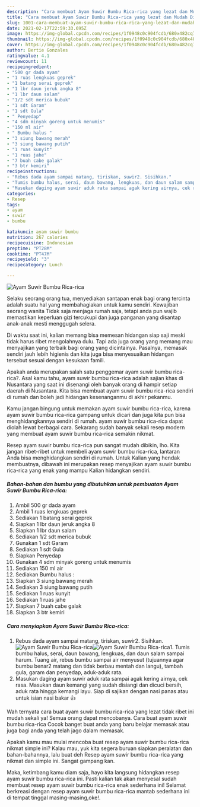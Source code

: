 ```yaml
---
description: "Cara membuat Ayam Suwir Bumbu Rica-rica yang lezat dan Mudah Dibuat"
title: "Cara membuat Ayam Suwir Bumbu Rica-rica yang lezat dan Mudah Dibuat"
slug: 1001-cara-membuat-ayam-suwir-bumbu-rica-rica-yang-lezat-dan-mudah-dibuat
date: 2021-02-17T22:59:33.695Z
image: https://img-global.cpcdn.com/recipes/1f0948c0c904fcdb/680x482cq70/ayam-suwir-bumbu-rica-rica-foto-resep-utama.jpg
thumbnail: https://img-global.cpcdn.com/recipes/1f0948c0c904fcdb/680x482cq70/ayam-suwir-bumbu-rica-rica-foto-resep-utama.jpg
cover: https://img-global.cpcdn.com/recipes/1f0948c0c904fcdb/680x482cq70/ayam-suwir-bumbu-rica-rica-foto-resep-utama.jpg
author: Bertie Gonzales
ratingvalue: 4.1
reviewcount: 11
recipeingredient:
- "500 gr dada ayam"
- "1 ruas lengkuas geprek"
- "1 batang serai geprek"
- "1 lbr daun jeruk angka 8"
- "1 lbr daun salam"
- "1/2 sdt merica bubuk"
- "1 sdt Garam"
- "1 sdt Gula"
- " Penyedap"
- "4 sdm minyak goreng untuk menumis"
- "150 ml air"
- " Bumbu halus "
- "3 siung bawang merah"
- "3 siung bawang putih"
- "1 ruas kunyit"
- "1 ruas jahe"
- "7 buah cabe galak"
- "3 btr kemiri"
recipeinstructions:
- "Rebus dada ayam sampai matang, tiriskan, suwir2. Sisihkan."
- "Tumis bumbu halus, serai, daun bawang, lengkuas, dan daun salam sampai harum. Tuang air, rebus bumbu sampai air menyusut (tujuannya agar bumbu benar2 matang dan tidak berbau mentah dan langu), tambah gula, garam dan penyedap, aduk-aduk rata."
- "Masukan daging ayam suwir aduk rata sampai agak kering airnya, cek rasa. Masukan daun kemangi yang sudah disiangi dan dicuci bersih, aduk rata hingga kemangi layu. Siap di sajikan dengan nasi panas atau untuk isian nasi bakar 👍"
categories:
- Resep
tags:
- ayam
- suwir
- bumbu

katakunci: ayam suwir bumbu 
nutrition: 267 calories
recipecuisine: Indonesian
preptime: "PT28M"
cooktime: "PT47M"
recipeyield: "3"
recipecategory: Lunch

---
```



![Ayam Suwir Bumbu Rica-rica](https://img-global.cpcdn.com/recipes/1f0948c0c904fcdb/680x482cq70/ayam-suwir-bumbu-rica-rica-foto-resep-utama.jpg)

Selaku seorang orang tua, menyediakan santapan enak bagi orang tercinta adalah suatu hal yang membahagiakan untuk kamu sendiri. Kewajiban seorang  wanita Tidak saja menjaga rumah saja, tetapi anda pun wajib memastikan keperluan gizi tercukupi dan juga panganan yang disantap anak-anak mesti menggugah selera.

Di waktu  saat ini, kalian memang bisa memesan hidangan siap saji meski tidak harus ribet mengolahnya dulu. Tapi ada juga orang yang memang mau menyajikan yang terbaik bagi orang yang dicintainya. Pasalnya, memasak sendiri jauh lebih higienis dan kita juga bisa menyesuaikan hidangan tersebut sesuai dengan kesukaan famili. 



Apakah anda merupakan salah satu penggemar ayam suwir bumbu rica-rica?. Asal kamu tahu, ayam suwir bumbu rica-rica adalah sajian khas di Nusantara yang saat ini disenangi oleh banyak orang di hampir setiap daerah di Nusantara. Kita bisa membuat ayam suwir bumbu rica-rica sendiri di rumah dan boleh jadi hidangan kesenanganmu di akhir pekanmu.

Kamu jangan bingung untuk memakan ayam suwir bumbu rica-rica, karena ayam suwir bumbu rica-rica gampang untuk dicari dan juga kita pun bisa menghidangkannya sendiri di rumah. ayam suwir bumbu rica-rica dapat diolah lewat berbagai cara. Sekarang sudah banyak sekali resep modern yang membuat ayam suwir bumbu rica-rica semakin nikmat.

Resep ayam suwir bumbu rica-rica pun sangat mudah dibikin, lho. Kita jangan ribet-ribet untuk membeli ayam suwir bumbu rica-rica, lantaran Anda bisa menghidangkan sendiri di rumah. Untuk Kalian yang hendak membuatnya, dibawah ini merupakan resep menyajikan ayam suwir bumbu rica-rica yang enak yang mampu Kalian hidangkan sendiri.

<!--inarticleads1-->

##### Bahan-bahan dan bumbu yang dibutuhkan untuk pembuatan Ayam Suwir Bumbu Rica-rica:

1. Ambil 500 gr dada ayam
1. Ambil 1 ruas lengkuas geprek
1. Sediakan 1 batang serai geprek
1. Siapkan 1 lbr daun jeruk angka 8
1. Siapkan 1 lbr daun salam
1. Sediakan 1/2 sdt merica bubuk
1. Gunakan 1 sdt Garam
1. Sediakan 1 sdt Gula
1. Siapkan  Penyedap
1. Gunakan 4 sdm minyak goreng untuk menumis
1. Sediakan 150 ml air
1. Sediakan  Bumbu halus :
1. Siapkan 3 siung bawang merah
1. Sediakan 3 siung bawang putih
1. Sediakan 1 ruas kunyit
1. Sediakan 1 ruas jahe
1. Siapkan 7 buah cabe galak
1. Siapkan 3 btr kemiri




<!--inarticleads2-->

##### Cara menyiapkan Ayam Suwir Bumbu Rica-rica:

1. Rebus dada ayam sampai matang, tiriskan, suwir2. Sisihkan.
<img src="https://img-global.cpcdn.com/steps/a4badd866795a782/160x128cq70/ayam-suwir-bumbu-rica-rica-langkah-memasak-1-foto.jpg" alt="Ayam Suwir Bumbu Rica-rica"><img src="https://img-global.cpcdn.com/steps/02298d34d6d3ba74/160x128cq70/ayam-suwir-bumbu-rica-rica-langkah-memasak-1-foto.jpg" alt="Ayam Suwir Bumbu Rica-rica">1. Tumis bumbu halus, serai, daun bawang, lengkuas, dan daun salam sampai harum. Tuang air, rebus bumbu sampai air menyusut (tujuannya agar bumbu benar2 matang dan tidak berbau mentah dan langu), tambah gula, garam dan penyedap, aduk-aduk rata.
1. Masukan daging ayam suwir aduk rata sampai agak kering airnya, cek rasa. Masukan daun kemangi yang sudah disiangi dan dicuci bersih, aduk rata hingga kemangi layu. Siap di sajikan dengan nasi panas atau untuk isian nasi bakar 👍




Wah ternyata cara buat ayam suwir bumbu rica-rica yang lezat tidak ribet ini mudah sekali ya! Semua orang dapat mencobanya. Cara buat ayam suwir bumbu rica-rica Cocok banget buat anda yang baru belajar memasak atau juga bagi anda yang telah jago dalam memasak.

Apakah kamu mau mulai mencoba buat resep ayam suwir bumbu rica-rica nikmat simple ini? Kalau mau, yuk kita segera buruan siapkan peralatan dan bahan-bahannya, lalu buat deh Resep ayam suwir bumbu rica-rica yang nikmat dan simple ini. Sangat gampang kan. 

Maka, ketimbang kamu diam saja, hayo kita langsung hidangkan resep ayam suwir bumbu rica-rica ini. Pasti kalian tak akan menyesal sudah membuat resep ayam suwir bumbu rica-rica enak sederhana ini! Selamat berkreasi dengan resep ayam suwir bumbu rica-rica mantab sederhana ini di tempat tinggal masing-masing,oke!.

